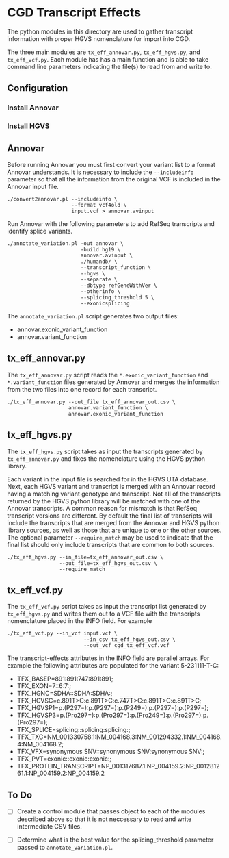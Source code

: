 # CGD Transcript Effects

The python modules in this directory are used to gather transcript information with proper HGVS nomenclature for import into CGD. 

The three main modules are ``tx_eff_annovar.py``, ``tx_eff_hgvs.py``, and ``tx_eff_vcf.py``. Each module has has a main function and is able to take command line parameters indicating the file(s) to read from and write to. 

## Configuration 

### Install Annovar

### Install HGVS


## Annovar

Before running Annovar you must first convert your variant list to a format Annovar understands. It is necessary to include the ``--includeinfo`` parameter so that all the information from the original VCF is included in the Annovar input file. 

```
./convert2annovar.pl --includeinfo \
                     --format vcf4old \
                     input.vcf > annovar.avinput
```

Run Annovar with the following parameters to add RefSeq transcripts and identify splice variants. 

```
./annotate_variation.pl -out annovar \
                        -build hg19 \
                        annovar.avinput \
                        ./humandb/ \
                        --transcript_function \
                        --hgvs \
                        --separate \
                        --dbtype refGeneWithVer \
                        --otherinfo \
                        --splicing_threshold 5 \
                        --exonicsplicing
```

The ``annotate_variation.pl`` script generates two output files: 
* annovar.exonic_variant_function
* annovar.variant_function
	
## tx_eff_annovar.py

The ``tx_eff_annovar.py`` script reads the ``*.exonic_variant_function`` and ``*.variant_function`` files generated by Annovar and  merges the information from the two files into one record for each transcript. 

```
./tx_eff_annovar.py --out_file tx_eff_annovar_out.csv \
                    annovar.variant_function \
                    annovar.exonic_variant_function
```

## tx_eff_hgvs.py

The ``tx_eff_hgvs.py`` script takes as input the transcripts generated by ``tx_eff_annovar.py`` and fixes the nomenclature using the HGVS python library. 

Each variant in the input file is searched for in the HGVS UTA database. Next, each HGVS variant and transcript is merged with an Annovar record having a matching variant genotype and transcript. Not all of the transcripts returned by the HGVS python library will be matched with one of the Annovar transcripts. A common reason for mismatch is that RefSeq transcript versions are different. By default the final list of transcripts will include the transcripts that are merged from the Annovar and HGVS python library sources, as well as those that are unique to one or the other sources. The optional parameter ``--require_match`` may be used to indicate that the final list should only include transcripts that are common to both sources. 

```
./tx_eff_hgvs.py --in_file=tx_eff_annovar_out.csv \
                 --out_file=tx_eff_hgvs_out.csv \
                 --require_match
```

## tx_eff_vcf.py

The ``tx_eff_vcf.py`` script takes as input the transcript list generated by ``tx_eff_hgvs.py`` and writes them out to a VCF file with the transcripts nomenclature placed in the INFO field. For example

```
./tx_eff_vcf.py --in_vcf input.vcf \
                         --in_csv tx_eff_hgvs_out.csv \
                         --out_vcf cgd_tx_eff_vcf.vcf
```

The transcript-effects attributes in the INFO field are parallel arrays. For example the following attributes are populated for the variant 5-231111-T-C:

* TFX_BASEP=891:891:747:891:891;
* TFX_EXON=7::6:7:;
* TFX_HGNC=SDHA::SDHA:SDHA:;
* TFX_HGVSC=c.891T>C:c.891T>C:c.747T>C:c.891T>C:c.891T>C;
* TFX_HGVSP1=p.(P297=):p.(P297=):p.(P249=):p.(P297=):p.(P297=);
* TFX_HGVSP3=p.(Pro297=):p.(Pro297=):p.(Pro249=):p.(Pro297=):p.(Pro297=);
* TFX_SPLICE=splicing::splicing:splicing:;
* TFX_TXC=NM_001330758.1:NM_004168.3:NM_001294332.1:NM_004168.4:NM_004168.2;
* TFX_VFX=synonymous SNV::synonymous SNV:synonymous SNV:;
* TFX_PVT=exonic::exonic:exonic:;
* TFX_PROTEIN_TRANSCRIPT=NP_001317687.1:NP_004159.2:NP_001281261.1:NP_004159.2:NP_004159.2

## To Do 

- [ ] Create a control module that passes object to each of the modules described above so that it is not neccessary to read and write intermediate CSV files. 
- [ ] Determine what is the best value for the splicing_threshold parameter passed to ``annotate_variation.pl``.

